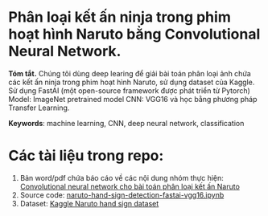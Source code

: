 # Phân loại kết ấn ninja trong phim hoạt hình Naruto bằng Convolutional Neural Network.
**Tóm tắt.**
Chúng tôi dùng deep learing để giải bài toán phân loại ảnh chứa các kết ấn ninja trong phim hoạt hình Naruto, sử dụng dataset của Kaggle. Sử dụng FastAI (một open-source framework được phát triển từ Pytorch) Model: ImageNet pretrained model CNN: VGG16 và học bằng phương pháp Transfer Learning.  

**Keywords**: machine learning, CNN, deep neural network, classification
# Các tài liệu trong repo:
1. Bản word/pdf chứa báo cáo về các nội dung nhóm thực hiện: [Convolutional neural network cho bài toán phân loại kết ấn Naruto](https://github.com/thoconvuive/Naruto-hand-sign-classification/blob/master/Convolutional%20neural%20network%20cho%20b%C3%A0i%20to%C3%A1n%20ph%C3%A2n%20lo%E1%BA%A1i%20k%E1%BA%BFt%20%E1%BA%A5n%20Naruto.pdf)
2. Source code: [naruto-hand-sign-detection-fastai-vgg16.ipynb](https://github.com/thoconvuive/Naruto-hand-sign-classification/blob/master/naruto-hand-sign-detection-fastai-vgg16.ipynb)
3. Dataset: [Kaggle Naruto hand sign dataset](https://www.kaggle.com/vikranthkanumuru/naruto-hand-sign-dataset)
